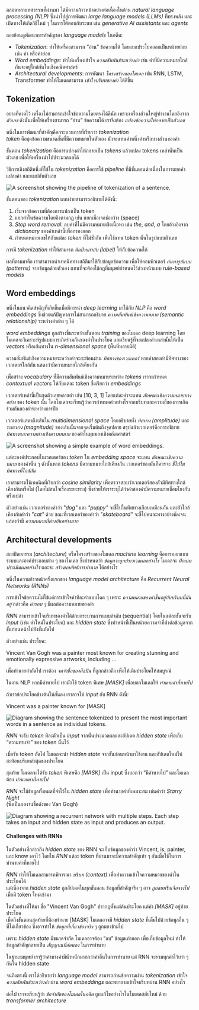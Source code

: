 
ตลอดหลายทศวรรษที่ผ่านมา ได้มีความก้าวหน้าอย่างต่อเนื่องในด้าน _natural language processing (NLP)_ ซึ่งนำไปสู่การพัฒนา _large language models (LLMs)_ ที่ทรงพลัง และเปิดทางให้เกิดวิธีใหม่ ๆ ในการโต้ตอบกับระบบ เช่น _generative AI assistants_ และ _agents_

ลองย้อนดูพัฒนาการสำคัญของ _language models_ ในอดีต:

- _Tokenization_: ทำให้เครื่องสามารถ “อ่าน” ข้อความได้ โดยแยกประโยคออกเป็นหน่วยย่อย เช่น คำ หรือคำย่อย
- _Word embeddings_: ทำให้เครื่องเข้าใจ _ความสัมพันธ์ระหว่างคำ_ เช่น คำที่มีความหมายใกล้กันจะอยู่ใกล้กันในเชิงคณิตศาสตร์
- _Architectural developments_: การพัฒนา _โครงสร้างของโมเดล_ เช่น RNN, LSTM, Transformer ทำให้โมเดลสามารถ _เข้าใจบริบทของคำ_ ได้ดีขึ้น


## Tokenization

อย่างที่คาดไว้ เครื่องไม่สามารถเข้าใจข้อความโดยตรงได้ดีนัก เพราะเครื่องส่วนใหญ่ทำงานโดยอิงจาก _ตัวเลข_ ดังนั้นเพื่อให้เครื่องสามารถ “อ่าน” ข้อความได้ เราจึงต้อง _แปลงข้อความให้กลายเป็นตัวเลข_

หนึ่งในการพัฒนาที่สำคัญคือกระบวนการที่เรียกว่า _tokenization_  
_token_ คือชุดข้อความขนาดสั้นที่มีความหมายในตัวเอง มักจะแทนคำหนึ่งคำหรือบางส่วนของคำ

ขั้นตอน _tokenization_ คือการแปลงคำให้กลายเป็น _tokens_ แล้วแปลง tokens เหล่านั้นเป็นตัวเลข เพื่อให้เครื่องนำไปประมวลผลได้

วิธีการเชิงสถิติหนึ่งที่ใช้ใน _tokenization_ คือการใช้ _pipeline_ ที่มีขั้นตอนต่อเนื่องในการแยกคำ แปลงคำ และแมปกับตัวเลข

![A screenshot showing the pipeline of tokenization of a sentence.](https://learn.microsoft.com/en-us/training/wwl-data-ai/fundamentals-generative-ai/media/tokenization-pipeline.png)

ขั้นตอนของ _tokenization_ แบบง่ายสามารถอธิบายได้ดังนี้:

1. เริ่มจากข้อความที่ต้องการแปลงเป็น token
2. แยกคำในข้อความโดยอิงตามกฎ เช่น แยกเมื่อเจอช่องว่าง (space)
3. _Stop word removal_: ลบคำที่ไม่มีความหมายเชิงเนื้อหา เช่น _the_, _and_, _a_ โดยอ้างอิงจาก _dictionary_ ของคำเหล่านี้เพื่อกรองออก
4. กำหนดหมายเลขให้กับแต่ละ _token_ ที่ไม่ซ้ำกัน เพื่อใช้แทน token นั้นในรูปแบบตัวเลข

การมี _tokenization_ ทำให้สามารถ _ติดป้ายกำกับ (label)_ ให้กับข้อความได้

ผลที่ตามมาคือ เราสามารถนำเทคนิคทางสถิติมาใช้กับข้อมูลข้อความ เพื่อให้คอมพิวเตอร์ _ค้นหารูปแบบ (patterns)_ จากข้อมูลด้วยตัวเอง แทนที่จะต้องใช้กฎที่มนุษย์กำหนดไว้ล่วงหน้าแบบ _rule-based models_

## Word embeddings

หนึ่งในแนวคิดสำคัญที่เกิดขึ้นเมื่อมีการนำ _deep learning_ มาใช้กับ _NLP_ คือ _word embeddings_ ซึ่งช่วยแก้ปัญหาการไม่สามารถอธิบาย _ความสัมพันธ์เชิงความหมาย (semantic relationship)_ ระหว่างคำต่าง ๆ ได้

_word embeddings_ ถูกสร้างขึ้นระหว่างขั้นตอน _training_ ของโมเดล deep learning โดยโมเดลจะวิเคราะห์รูปแบบการเกิดร่วมกันของคำในประโยค และเรียนรู้ที่จะแปลงคำเหล่านั้นให้เป็น _vectors_ หรือเส้นทางใน _n-dimensional space_ (พื้นที่หลายมิติ)

ความสัมพันธ์เชิงความหมายระหว่างคำจะสะท้อนผ่าน _ทิศทางของเวกเตอร์_ หากคำสองคำมีทิศทางของเวกเตอร์ใกล้กัน แสดงว่ามีความหมายใกล้เคียงกัน

เพื่อสร้าง _vocabulary_ ที่มีความสัมพันธ์เชิงความหมายระหว่าง _tokens_ เราจะกำหนด _contextual vectors_ ให้กับแต่ละ token ซึ่งเรียกว่า _embeddings_

เวกเตอร์เหล่านี้เป็นชุดตัวเลขหลายค่า เช่น [10, 3, 1] โดยแต่ละค่าจะแทน _ลักษณะเชิงความหมายบางอย่าง_ ของ token นั้น โดยโมเดลจะเรียนรู้ว่าควรกำหนดค่าอย่างไรจากบริบทและความถี่ของการเกิดร่วมกันของคำระหว่างการฝึก

เวกเตอร์แสดงถึงเส้นใน _multidimensional space_ โดยอธิบายทั้ง _ทิศทาง (amplitude)_ และ _ระยะทาง (magnitude)_ ของเส้นนั้นจากจุดเริ่มต้นถึงจุดปลาย สรุปแล้วเวกเตอร์คือการอธิบาย _ทิศทางและความห่างเชิงความหมาย_ ของคำในมุมมองเชิงคณิตศาสตร์

![A screenshot showing a simple example of word embeddings.](https://learn.microsoft.com/en-us/training/wwl-data-ai/fundamentals-generative-ai/media/word-embeddings.png)

แต่ละองค์ประกอบในเวกเตอร์ของ _token_ ใน _embedding space_ จะแทน _ลักษณะเชิงความหมาย_ ของคำนั้น ๆ ดังนั้นหาก _tokens_ มีความหมายใกล้เคียงกัน เวกเตอร์ของมันก็ควรจะ _ชี้ไปในทิศทางที่ใกล้กัน_

เราสามารถใช้เทคนิคที่เรียกว่า _cosine similarity_ เพื่อตรวจสอบว่าเวกเตอร์สองตัวมีทิศทางใกล้เคียงกันหรือไม่ (โดยไม่สนใจเรื่องระยะทาง) ซึ่งช่วยให้เราระบุได้ว่าคำสองคำมีความหมายเชื่อมโยงกันหรือเปล่า

ตัวอย่างเช่น เวกเตอร์ของคำว่า _"dog"_ และ _"puppy"_ จะชี้ไปในทิศทางเกือบเหมือนกัน และยังใกล้เคียงกับคำว่า _"cat"_ ด้วย ขณะที่เวกเตอร์ของคำว่า _"skateboard"_ จะชี้ไปคนละทางอย่างชัดเจน แสดงว่ามี _ความหมายที่ต่างกันอย่างมาก_

## Architectural developments

สถาปัตยกรรม (_architecture_) หรือโครงสร้างของโมเดล _machine learning_ คือการออกแบบระบบและองค์ประกอบต่าง ๆ ของโมเดล ซึ่งกำหนดว่า _ข้อมูลจะถูกประมวลผลอย่างไร_ โมเดลจะ _ฝึกและประเมินผลอย่างไร_ และจะ _สร้างผลลัพธ์การทำนาย_ ได้อย่างไร

หนึ่งในความก้าวหน้าครั้งแรกของ _language model architecture_ คือ _Recurrent Neural Networks (RNNs)_

การเข้าใจข้อความไม่ใช่แค่การเข้าใจคำทีละคำแบบโดด ๆ เพราะ _ความหมายของคำขึ้นอยู่กับบริบทที่มันอยู่_ กล่าวคือ _คำรอบ ๆ_  มีผลต่อความหมายของคำ

_RNN_ สามารถเข้าใจบริบทของคำได้ด้วยกระบวนการแบบลำดับ (sequential) โดยในแต่ละขั้นจะรับ _input_ (เช่น คำใหม่ในประโยค) และ _hidden state_ ซึ่งทำหน้าที่เป็นหน่วยความจำที่ส่งต่อข้อมูลจากขั้นก่อนหน้าไปยังขั้นถัดไป

ตัวอย่างเช่น ประโยค:

Vincent Van Gogh was a painter most known for creating stunning and emotionally expressive artworks, including ...

เพื่อทำนายคำถัดไป เราต้อง _จดจำชื่อของศิลปิน_ ที่ถูกกล่าวถึง เพื่อให้เติมประโยคให้สมบูรณ์

ในงาน NLP หากมีคำหายไป เรามักใช้ token พิเศษ _[MASK]_ เพื่อบอกโมเดลให้ _ทำนายคำที่หายไป_

ถ้าเราย่อประโยคข้างต้นให้สั้นลง เราอาจให้ _input_ กับ RNN ดังนี้:

Vincent was a painter known for [MASK]

![Diagram showing the sentence tokenized to present the most important words in a sentence as individual tokens.](https://learn.microsoft.com/en-us/training/wwl-data-ai/fundamentals-generative-ai/media/vincent-tokenized.png)

_RNN_ จะรับ _token_ ทีละตัวเป็น _input_ จากนั้นประมวลผลและอัปเดต _hidden state_ เพื่อเก็บ “ความทรงจำ” ของ token นั้นไว้

เมื่อรับ token ถัดไป โมเดลจะนำ _hidden state_ จากขั้นก่อนหน้ามาใช้งาน และอัปเดตใหม่ให้สะท้อนบริบทล่าสุดของประโยค

สุดท้าย โมเดลจะได้รับ _token_ พิเศษคือ _[MASK]_ เป็น input ซึ่งบอกว่า “มีคำหายไป” และโมเดลต้อง _ทำนายค่าที่หายไป_

_RNN_ จะใช้ข้อมูลทั้งหมดที่จำไว้ใน _hidden state_ เพื่อทำนายคำที่เหมาะสม เช่นคำว่า _Starry Night_  
(ซึ่งเป็นผลงานชื่อดังของ Van Gogh)

![Diagram showing a recurrent network with multiple steps. Each step takes an input and hidden state as input and produces an output.](https://learn.microsoft.com/en-us/training/wwl-data-ai/fundamentals-generative-ai/media/recurrent-network.gif)

#### Challenges with RNNs

ในตัวอย่างที่กล่าวถึง _hidden state_ ของ RNN จะเก็บข้อมูลของคำว่า Vincent, is, painter, และ know เอาไว้ โดยใน _RNN_ แต่ละ token ที่ผ่านมาจะมีความสำคัญเท่า ๆ กันเมื่อใช้ในการทำนายคำที่หายไป

_RNN_ ทำให้โมเดลสามารถพิจารณา _บริบท (context)_ เพื่อทำความเข้าใจความหมายของคำในประโยคได้  
แต่เนื่องจาก _hidden state_ ถูกอัปเดตในทุกขั้นตอน ข้อมูลที่สำคัญจริง ๆ อาจ _ถูกลบหรือเจือจางไป_ เมื่อมี token ใหม่เข้ามา

ในตัวอย่างที่ให้มา ชื่อ "Vincent Van Gogh" ปรากฏตั้งแต่ต้นประโยค แต่คำ _[MASK]_ อยู่ท้ายประโยค  
เมื่อถึงขั้นตอนสุดท้ายที่ต้องทำนาย [MASK] โมเดลอาจมี _hidden state_ ที่เต็มไปด้วยข้อมูลอื่น ๆ ที่ไม่เกี่ยวข้อง ซึ่งอาจทำให้ _ข้อมูลที่เกี่ยวข้องจริง ๆ_ ถูกมองข้ามไป

เพราะ _hidden state_ มีขนาดจำกัด โมเดลอาจต้อง “ลบ” ข้อมูลเก่าออก เพื่อเก็บข้อมูลใหม่ ทำให้ข้อมูลสำคัญกลายเป็น _สัญญาณที่อ่อนลง_ ในการทำนาย

ในฐานะมนุษย์ เรารู้ว่าคำบางคำมีน้ำหนักมากกว่าคำอื่นในการทำนาย แต่ RNN จะรวมทุกคำไว้เท่า ๆ กันใน hidden state

จนถึงตรงนี้ เราได้อธิบายว่า _language model_ สามารถอ่านข้อความผ่าน _tokenization_ เข้าใจ _ความสัมพันธ์ระหว่างคำ_ ผ่าน _word embeddings_ และพยายามเข้าใจบริบทผ่าน RNN อย่างไร

ต่อไป เราจะเรียนรู้ว่า _ข้อจำกัดของโมเดลในอดีต_ ถูกแก้ไขอย่างไรในโมเดลสมัยใหม่ ด้วย _transformer architecture_

